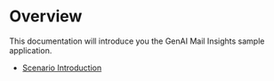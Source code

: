 # Overview

This documentation will introduce you the GenAI Mail Insights sample application.

- [Scenario Introduction](./1-Scenario.md)
